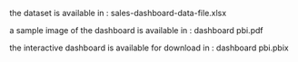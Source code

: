 the dataset is available in : sales-dashboard-data-file.xlsx 

a sample image of the dashboard is available in : dashboard pbi.pdf 

the interactive dashboard is available for download in : dashboard pbi.pbix

